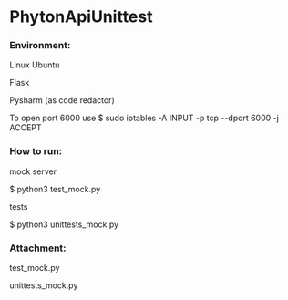 # PhytonApiUnittest

### Environment:
 Linux Ubuntu 
 
 Flask
 
 Pysharm (as code redactor)
 
 To open port 6000 use $ sudo iptables -A INPUT -p tcp --dport 6000 -j ACCEPT

### How to run:
 mock server
 
 $ python3 test_mock.py

 tests
 
 $ python3 unittests_mock.py
 
### Attachment:
 test_mock.py
 
 unittests_mock.py
